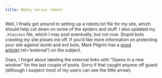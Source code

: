 ```yaml
---
title: Wadny versus robots
---
```

Well, I finally got around to setting up a robots.txt file for my site, which should help cut down on some of the spiders and stuff. I also updated my `.htaccess` file, which I may post eventually, but not now. Stupid bots crawling my site pisses me off. If you’d like more information on protecting your site against dumb and evil bots, Mark Pilgrim has a [good article](http://diveintomark.org/archives/2003/02/26/how_to_block_spambots_ban_spybots_and_tell_unwanted_robots_to_go_to_hell "How to block spambots, ban spybots, and tell unwanted robots to go to hell"){:rel='external'} on the subject.

Oops, I forgot about labeling the external links with “Opens in a new window” for the last couple of posts. Sorry if that caught anyone off guard (although I suspect most of my users can see the little arrow).